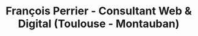 ---
layout: about
title: François Perrier - Consultant Web & Digital (Toulouse - Montauban)
description: François Perrier consultant Web dans la région Occitanie (Toulouse & Montauban) depuis plus de 8 ans dans le métier du Web et des nouvelles technologies.
permalink: /a-propos/
icon: <i class="fas fa-info-circle text-purple"></i>
name-badge: Consultant Web
title-h1: A propos de François Perrier
lead-title: Un consultant Web dans la région Occitanie (Toulouse & Montauban) depuis plus de 8 ans dans le métier du Web et des nouvelles technologies.
a-propos:
    title: Bio 
    body: Passionné par le web et les nouvelles technologies.
fp:
    title: Parcours et Formation professionnel
    body1: BMV Communication chef de projet digital de 2018 à 2019 et chez Sudokeys Chef de projet fonctionnel de 2017 à 2018.
    body2: A partir de 2009, chez Up Position régie publicitaire pendant plus de 6 ans dans le Lot-Et-Garonne (à Agen), j'ai pu exercer le métier de chef de projet web et digital, et en parallèle formation au CESI de Bordeaux - Responsable en ingénierie des logiciels et Développeur intégrateur multimédia.
form-contact-lead:
    title: Besoin d'une compétence particulière ?
    body: 
---